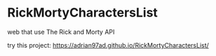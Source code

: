# RickMortyCharactersList
web that use The Rick and Morty API

try this project: https://adrian97ad.github.io/RickMortyCharactersList/

